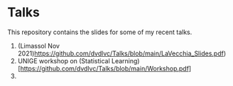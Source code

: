 # Talks

This repository contains the slides for some of my recent talks.

1. (Limassol Nov 2021)https://github.com/dvdlvc/Talks/blob/main/LaVecchia_Slides.pdf)
2. UNIGE workshop on (Statistical Learning)[https://github.com/dvdlvc/Talks/blob/main/Workshop.pdf]
3.
